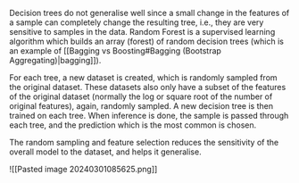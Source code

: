 Decision trees do not generalise well since a small change in the features of a sample can completely change the resulting tree, i.e., they are very sensitive to samples in the data. Random Forest is a supervised learning algorithm which builds an array (forest) of random decision trees (which is an example of [[Bagging vs Boosting#Bagging (Bootstrap Aggregating)|bagging]]).

For each tree, a new dataset is created, which is randomly sampled from the original dataset. These datasets also only have a subset of the features of the original dataset (normally the log or square root of the number of original features), again, randomly sampled. A new decision tree is then trained on each tree. When inference is done, the sample is passed through each tree, and the prediction which is the most common is chosen.

The random sampling and feature selection reduces the sensitivity of the overall model to the dataset, and helps it generalise. 

![[Pasted image 20240301085625.png]]